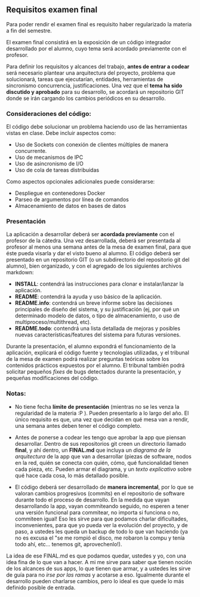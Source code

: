 
## Requisitos examen final

Para poder rendir el examen final es requisito haber regularizado la materia a fin del semestre.

El examen final consistirá en la exposición de un código integrador desarrollado por el alumno, cuyo tema será acordado previamente con el profesor.

Para definir los requisitos y alcances del trabajo, **antes de entrar a codear** será necesario plantear una arquitectura del proyecto, problema que solucionará, tareas que ejecutarían, entidades, herramientas de sincronismo concurrencia, justificaciones. Una vez que el **tema ha sido discutido y aprobado** para su desarrollo, se acordará un repositorio GIT donde se irán cargando los cambios periódicos en su desarrollo.

### Consideraciones del código:
El código debe solucionar un problema haciendo uso de las herramientas vistas en clase. Debe incluir aspectos como:
* Uso de Sockets con conexión de clientes múltiples de manera concurrente.
* Uso de mecanismos de IPC
* Uso de asincronismo de I/O
* Uso de cola de tareas distribuidas

Como aspectos opcionales adicionales puede considerarse:
* Despliegue en contenedores Docker
* Parseo de argumentos por línea de comandos
* Almacenamiento de datos en bases de datos

### Presentación
La aplicación a desarrollar deberá ser **acordada previamente** con el profesor de la cátedra.
Una vez desarrollada, deberá ser presentada al profesor al menos una semana antes de la mesa de examen final, para que éste pueda visarla y dar el visto bueno al alumno.
El código deberá ser presentado en un repositorio GIT (o un subdirectorio del repositorio git del alumno), bien organizado, y con el agregado de los siguientes archivos markdown:
* **INSTALL**: contendrá las instrucciones para clonar e instalar/lanzar la aplicación.
* **README**: contendrá la ayuda y uso básico de la aplicación.
* **README.info**: contendrá un breve informe sobre las decisiones principales de diseño del sistema, y su justificación (ej, por qué un determinado modelo de datos, o tipo de almacenamiento, o uso de multiproceso/multithread, etc).
* **README.todo**: contendrá una lista detallada de mejoras y posibles nuevas características/features del sistema para futuras versiones.

Durante la presentación, el alumno expondrá el funcionamiento de la aplicación, explicará el código fuente y tecnologías utilizadas, y el tribunal de la mesa de examen podrá realizar preguntas teóricas sobre los contenidos prácticos expuestos por el alumno.
El tribunal también podrá solicitar pequeños *fixes* de bugs detectados durante la presentación, y pequeñas modificaciones del código.

### Notas:

* No tiene fecha **límite de presentación** (mientras no se les venza la regularidad de la materia :P ). Pueden presentarlo a lo largo del año. El único requisito es que, una vez que decidan en qué mesa van a rendir, una semana antes deben tener el código completo.

* Antes de ponerse a codear les tengo que aprobar la app que piensan desarrollar. Dentro de sus repositorios git creen un directorio llamado **final**, y ahí dentro, un **FINAL.md** que incluya un *diagrama de la arquitectura* de la app que van a desarrollar (piezas de software, nodos en la red, quién se conecta con quién, cómo, qué funcionalidad tienen cada pieza, etc. Pueden armar el diagrama, y un *texto explicativo* sobre qué hace cada cosa, lo más detallado posible.

* El código deberá ser desarrollado de **manera incremental**, por lo que se valoran cambios progresivos (commits) en el repositorio de software durante todo el proceso de desarrollo. En la medida que vayan desarrollando la app, vayan commiteando seguido, no esperen a tener una versión funcional para commitear, no importa si funciona o no, commiteen igual! Eso les sirve para que podamos charlar dificultades, inconvenientes, para que yo pueda ver la evolución del proyecto, y de paso, a ustedes les queda un backup de todo lo que van haciendo (ya no es excusa el "se me rompió el disco, me robaron la compu y tenía todo ahí, etc... tenemos git, aprovechenlo!).

La idea de ese FINAL.md es que podamos quedar, ustedes y yo, con una idea fina de lo que van a hacer. A mi me sirve para saber que tienen noción de los alcances de sus apps, lo que tienen que armar, y a ustedes les sirve de guía para no *irse por las ramas* y acotarse a eso. Igualmente durante el desarrollo pueden charlarse cambios, pero lo ideal es que quede lo más definido posible de entrada.

